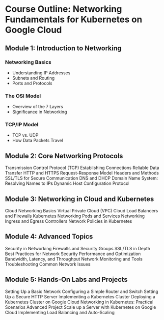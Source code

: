 # Course Outline: Networking Fundamentals for Kubernetes on Google Cloud

## Module 1: Introduction to Networking

### Networking Basics

- Understanding IP Addresses
- Subnets and Routing
- Ports and Protocols

### The OSI Model

- Overview of the 7 Layers
- Significance in Networking

### TCP/IP Model

- TCP vs. UDP
- How Data Packets Travel

## Module 2: Core Networking Protocols

Transmission Control Protocol (TCP)
Establishing Connections
Reliable Data Transfer
HTTP and HTTPS
Request-Response Model
Headers and Methods
SSL/TLS for Secure Communication
DNS and DHCP
Domain Name System: Resolving Names to IPs
Dynamic Host Configuration Protocol

## Module 3: Networking in Cloud and Kubernetes

Cloud Networking Basics
Virtual Private Cloud (VPC)
Cloud Load Balancers and Firewalls
Kubernetes Networking
Pods and Services Networking
Ingress and Egress Controllers
Network Policies in Kubernetes

## Module 4: Advanced Topics

Security in Networking
Firewalls and Security Groups
SSL/TLS in Depth
Best Practices for Network Security
Performance and Optimization
Bandwidth, Latency, and Throughput
Network Monitoring and Tools
Troubleshooting Common Network Issues

## Module 5: Hands-On Labs and Projects

Setting Up a Basic Network
Configuring a Simple Router and Switch
Setting Up a Secure HTTP Server
Implementing a Kubernetes Cluster
Deploying a Kubernetes Cluster on Google Cloud
Networking in Kubernetes: Practical Scenarios
Advanced Project
Scale up a Server with Kubernetes on Google Cloud
Implementing Load Balancing and Auto-Scaling
